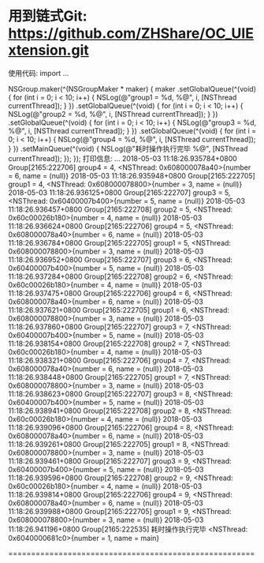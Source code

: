 
用到链式Git:
https://github.com/ZHShare/OC_UIExtension.git
======================================================
使用代码:
import ...

NSGroup.maker(^(NSGroupMaker * maker) {
        maker
        .setGlobalQueue(^(void) {
            for (int i = 0; i < 10; i++) {
                NSLog(@"group1 = %d, %@", i, [NSThread currentThread]);
            }
        })
        .setGlobalQueue(^(void) {
            for (int i = 0; i < 10; i++) {
                NSLog(@"group2 = %d, %@", i, [NSThread currentThread]);
            }
        })
        .setGlobalQueue(^(void) {
            for (int i = 0; i < 10; i++) {
                NSLog(@"group3 = %d, %@", i, [NSThread currentThread]);
            }
        })
        .setGlobalQueue(^(void) {
            for (int i = 0; i < 10; i++) {
                NSLog(@"group4 = %d, %@", i, [NSThread currentThread]);
            }
        })
        .setMainQueue(^(void) {
            NSLog(@"耗时操作执行完毕 %@", [NSThread currentThread]);
        });
    });
打印信息:
...
2018-05-03 11:18:26.935784+0800 Group[2165:222706] group4 = 4, <NSThread: 0x608000078a40>{number = 6, name = (null)}
2018-05-03 11:18:26.935948+0800 Group[2165:222705] group1 = 4, <NSThread: 0x608000078800>{number = 3, name = (null)}
2018-05-03 11:18:26.936125+0800 Group[2165:222707] group3 = 5, <NSThread: 0x60400007b400>{number = 5, name = (null)}
2018-05-03 11:18:26.936457+0800 Group[2165:222708] group2 = 5, <NSThread: 0x60c00026b180>{number = 4, name = (null)}
2018-05-03 11:18:26.936624+0800 Group[2165:222706] group4 = 5, <NSThread: 0x608000078a40>{number = 6, name = (null)}
2018-05-03 11:18:26.936784+0800 Group[2165:222705] group1 = 5, <NSThread: 0x608000078800>{number = 3, name = (null)}
2018-05-03 11:18:26.936952+0800 Group[2165:222707] group3 = 6, <NSThread: 0x60400007b400>{number = 5, name = (null)}
2018-05-03 11:18:26.937284+0800 Group[2165:222708] group2 = 6, <NSThread: 0x60c00026b180>{number = 4, name = (null)}
2018-05-03 11:18:26.937475+0800 Group[2165:222706] group4 = 6, <NSThread: 0x608000078a40>{number = 6, name = (null)}
2018-05-03 11:18:26.937621+0800 Group[2165:222705] group1 = 6, <NSThread: 0x608000078800>{number = 3, name = (null)}
2018-05-03 11:18:26.937860+0800 Group[2165:222707] group3 = 7, <NSThread: 0x60400007b400>{number = 5, name = (null)}
2018-05-03 11:18:26.938154+0800 Group[2165:222708] group2 = 7, <NSThread: 0x60c00026b180>{number = 4, name = (null)}
2018-05-03 11:18:26.938321+0800 Group[2165:222706] group4 = 7, <NSThread: 0x608000078a40>{number = 6, name = (null)}
2018-05-03 11:18:26.938448+0800 Group[2165:222705] group1 = 7, <NSThread: 0x608000078800>{number = 3, name = (null)}
2018-05-03 11:18:26.938623+0800 Group[2165:222707] group3 = 8, <NSThread: 0x60400007b400>{number = 5, name = (null)}
2018-05-03 11:18:26.938941+0800 Group[2165:222708] group2 = 8, <NSThread: 0x60c00026b180>{number = 4, name = (null)}
2018-05-03 11:18:26.939096+0800 Group[2165:222706] group4 = 8, <NSThread: 0x608000078a40>{number = 6, name = (null)}
2018-05-03 11:18:26.939261+0800 Group[2165:222705] group1 = 8, <NSThread: 0x608000078800>{number = 3, name = (null)}
2018-05-03 11:18:26.939461+0800 Group[2165:222707] group3 = 9, <NSThread: 0x60400007b400>{number = 5, name = (null)}
2018-05-03 11:18:26.939596+0800 Group[2165:222708] group2 = 9, <NSThread: 0x60c00026b180>{number = 4, name = (null)}
2018-05-03 11:18:26.939814+0800 Group[2165:222706] group4 = 9, <NSThread: 0x608000078a40>{number = 6, name = (null)}
2018-05-03 11:18:26.939988+0800 Group[2165:222705] group1 = 9, <NSThread: 0x608000078800>{number = 3, name = (null)}
2018-05-03 11:18:26.941196+0800 Group[2165:222535] 耗时操作执行完毕 <NSThread: 0x6040000681c0>{number = 1, name = main}




======================================================
